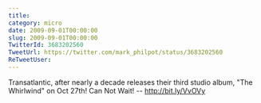 ```yaml
---
title: 
category: micro
date: 2009-09-01T00:00:00
slug: 2009-09-01T00:00:00
TwitterId: 3683202560
TweetUrl: https://twitter.com/mark_philpot/status/3683202560
ReTweetUser: 
---
```


Transatlantic, after nearly a decade releases their third studio album, "The Whirlwind" on Oct 27th! Can Not Wait! -- http://bit.ly/VvOVy